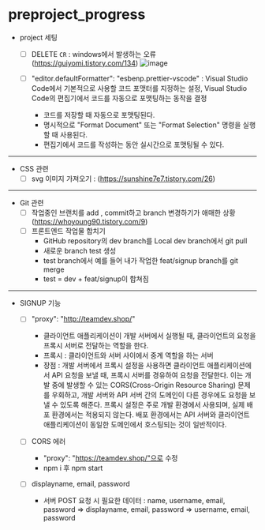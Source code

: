 # preproject_progress

- project 세팅
  - [ ] DELETE `CR`  : windows에서 발생하는 오류 (https://guiyomi.tistory.com/134)
  ![image](https://github.com/HEECHANG96/preproject_error/assets/70733630/5d02bd3a-5646-4576-88bf-0f72c405f9b3)

  - [ ] "editor.defaultFormatter": "esbenp.prettier-vscode" : Visual Studio Code에서 기본적으로 사용할 코드 포맷터를 지정하는 설정, Visual Studio Code의 편집기에서 코드를 자동으로 포맷팅하는 동작을 결정
     - 코드를 저장할 때 자동으로 포맷팅된다.
     - 명시적으로 "Format Document" 또는 "Format Selection" 명령을 실행할 때 사용된다.
     - 편집기에서 코드를 작성하는 동안 실시간으로 포맷팅될 수 있다.
---
- CSS 관련
  - [ ] svg 이미지 가져오기 : (https://sunshine7e7.tistory.com/26)  
---
- Git 관련
  - [ ]  작업중인 브랜치를 add , commit하고 branch 변경하기가 애매한 상황 (https://whoyoung90.tistory.com/9)
  - [ ]  프론트엔드 작업물 합치기
       - GitHub repository의 dev branch를 Local dev branch에서 git pull
       - 새로운 branch test 생성
       - test branch에서 예를 들어 내가 작업한 feat/signup branch를 git merge
       - test = dev + feat/signup이 합쳐짐
  
---
- SIGNUP 기능
  - [ ]  "proxy": "http://teamdev.shop/"
       - 클라이언트 애플리케이션이 개발 서버에서 실행될 때, 클라이언트의 요청을 프록시 서버로 전달하는 역할을 한다.
       - 프록시 : 클라이언트와 서버 사이에서 중계 역할을 하는 서버
       - 장점 : 개발 서버에서 프록시 설정을 사용하면 클라이언트 애플리케이션에서 API 요청을 보낼 때, 프록시 서버를 경유하여 요청을 전달한다. 이는 개발 중에 발생할 수 있는 CORS(Cross-Origin Resource Sharing) 문제를 우회하고, 개발 서버와 API 서버 간의 도메인이 다른 경우에도 요청을 보낼 수 있도록 해준다. 프록시 설정은 주로 개발 환경에서 사용되며, 실제 배포 환경에서는 적용되지 않는다. 배포 환경에서는 API 서버와 클라이언트 애플리케이션이 동일한 도메인에서 호스팅되는 것이 일반적이다.
  - [ ] CORS 에러
       - "proxy": "https://teamdev.shop/"으로 수정
       - npm i 후 npm start 

  - [ ] displayname, email, password
       - 서버 POST 요청 시 필요한 데이터 : name, username, email, password => displayname, email, password => username, email, password
